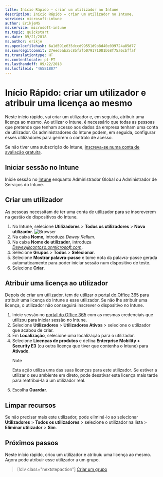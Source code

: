 ```yaml
---
title: Início Rápido – criar um utilizador no Intune
description: Início Rápido – criar um utilizador no Intune.
services: microsoft-intune
author: ErikjeMS
ms.service: microsoft-intune
ms.topic: quickstart
ms.date: 09/21/2018
ms.author: erikje
ms.openlocfilehash: 6a1d591e635dccd99551d9b8d40e099724a85d77
ms.sourcegitcommit: 27eed5aba5c8bfafb079171081b68f75a6cbffaf
ms.translationtype: HT
ms.contentlocale: pt-PT
ms.lasthandoff: 09/22/2018
ms.locfileid: "46581807"
---
```

# <a name="quickstart-create-a-user-and-assign-a-license-to-it"></a>Início Rápido: criar um utilizador e atribuir uma licença ao mesmo

Neste início rápido, vai criar um utilizador e, em seguida, atribuir uma licença ao mesmo. Ao utilizar o Intune, é necessário que todas as pessoas que pretende que tenham acesso aos dados da empresa tenham uma conta de utilizador. Os administradores do Intune podem, em seguida, configurar esses utilizadores para gerirem o controlo de acesso.

Se não tiver uma subscrição do Intune, [inscreva-se numa conta de avaliação gratuita](free-trial-sign-up.md).

## <a name="sign-in-to-intune"></a>Iniciar sessão no Intune

Inicie sessão no [Intune](https://aka.ms/intuneportal) enquanto Administrador Global ou Administrador de Serviços do Intune.

## <a name="create-a-user"></a>Criar um utilizador

As pessoas necessitam de ter uma conta de utilizador para se inscreverem na gestão de dispositivos do Intune.

1. No Intune, selecione **Utilizadores** > **Todos os utilizadores** > **Novo utilizador**.
![Browser](media/quickstart-create-user/create-user.png)
2. Na caixa **Nome**, introduza *Dewey Kellum*.
3. Na caixa **Nome de utilizador**, introduza *Dewey@contoso.onmicrosoft.com*.
4. Selecione **Grupos** > **Todos** > **Selecionar**.
5. Selecione **Mostrar palavra-passe** e tome nota da palavra-passe gerada automaticamente para poder iniciar sessão num dispositivo de teste.
6. Selecione **Criar**.

## <a name="assign-a-license-to-the-user"></a>Atribuir uma licença ao utilizador

Depois de criar um utilizador, tem de utilizar o [portal do Office 365](http://go.microsoft.com/fwlink/p/?LinkId=698854) para atribuir uma licença do Intune a esse utilizador. Se não lhe atribuir uma licença, o utilizador não conseguirá inscrever o dispositivo no Intune. 

1. Inicie sessão no [portal do Office 365](http://go.microsoft.com/fwlink/p/?LinkId=698854) com as mesmas credenciais que utilizou para iniciar sessão no Intune.
2. Selecione **Utilizadores** > **Utilizadores Ativos** > selecione o utilizador que acabou de criar.
3. Em **Localização**, selecione uma localização para o utilizador.
3. Selecione **Licenças de produtos** e defina **Enterprise Mobility + Security E3** (ou outra licença que tiver que contenha o Intune) para **Ativado**.
   > [!NOTE]
   > Esta ação utiliza uma das suas licenças para este utilizador. Se estiver a utilizar o seu ambiente em direto, pode desativar esta licença mais tarde para reatribuí-la a um utilizador real.
5. Escolha **Guardar**.

## <a name="clean-up-resources"></a>Limpar recursos

Se não precisar mais este utilizador, pode eliminá-lo ao selecionar **Utilizadores** > **Todos os utilizadores** > selecione o utilizador na lista > **Eliminar utilizador** > **Sim**.

## <a name="next-steps"></a>Próximos passos

Neste início rápido, criou um utilizador e atribuiu uma licença ao mesmo. Agora pode atribuir esse utilizador a um grupo.

> [!div class="nextstepaction"]
> [Criar um grupo](quickstart-create-group.md)
